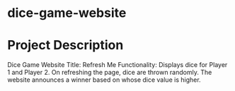 # dice-game-website
# Project Description 
Dice Game Website  Title: Refresh Me 
Functionality: 
Displays dice for Player 1 and Player 2. 
On refreshing the page, dice are thrown randomly. 
The website announces a winner based on whose dice value is higher.
